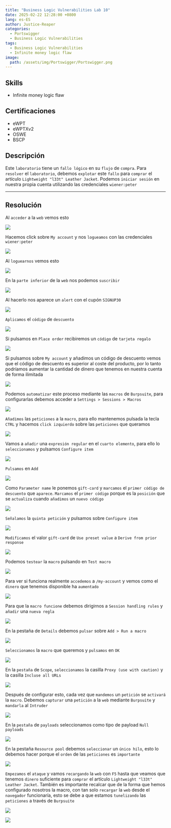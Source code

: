 ```yaml
---
title: "Business Logic Vulnerabilities Lab 10"
date: 2025-02-22 12:28:00 +0800
lang: es-ES
author: Justice-Reaper
categories:
  - Portswigger
  - Business Logic Vulnerabilities
tags:
  - Business Logic Vulnerabilities
  - Infinite money logic flaw
image:
  path: /assets/img/Portswigger/Portswigger.png
---
```


## Skills

- Infinite money logic flaw

## Certificaciones

- eWPT
- eWPTXv2
- OSWE
- BSCP
  
## Descripción

Este `laboratorio` tiene un `fallo lógico` en su `flujo` de `compra`. Para `resolver` el `laboratorio`, debemos `explotar` este `fallo` para `comprar` el artículo `Lightweight "l33t" Leather Jacket`. Podemos `iniciar sesión` en nuestra propia cuenta utilizando las credenciales `wiener:peter`

---

## Resolución

Al `acceder` a la `web` vemos esto

![](/assets/img/Business-Logic-Vulnerabilities-Lab-10/image_1.png)

Hacemos click sobre `My account` y nos `logueamos` con las credenciales `wiener:peter`

![](/assets/img/Business-Logic-Vulnerabilities-Lab-10/image_2.png)

Al `loguearnos` vemos esto

![](/assets/img/Business-Logic-Vulnerabilities-Lab-10/image_3.png)

En la `parte inferior` de la `web` nos podemos `suscribir`

![](/assets/img/Business-Logic-Vulnerabilities-Lab-10/image_4.png)

Al hacerlo nos aparece un `alert` con el cupón `SIGNUP30`

![](/assets/img/Business-Logic-Vulnerabilities-Lab-10/image_5.png)

`Aplicamos` el `código` de `descuento`

![](/assets/img/Business-Logic-Vulnerabilities-Lab-10/image_6.png)

Si pulsamos en `Place order` recibiremos un `código` de `tarjeta regalo`

![](/assets/img/Business-Logic-Vulnerabilities-Lab-10/image_7.png)

Si pulsamos sobre `My account` y añadimos un código de descuento vemos que el código de descuento es superior al coste del producto, por lo tanto podríamos aumentar la cantidad de dinero que tenemos en nuestra cuenta de forma ilimitada

![](/assets/img/Business-Logic-Vulnerabilities-Lab-10/image_8.png)

Podemos `automatizar` este proceso mediante las `macros` de `Burpsuite`, para configurarlas debemos acceder a `Settings > Sessions > Macros`

![](/assets/img/Business-Logic-Vulnerabilities-Lab-10/image_9.png)

`Añadimos` las `peticiones` a la `macro`, para ello mantenemos pulsada la tecla `CTRL` y hacemos `click izquierdo` sobre las `peticiones` que queramos

![](/assets/img/Business-Logic-Vulnerabilities-Lab-10/image_10.png)

Vamos a `añadir` una `expresión regular` en el `cuarto elemento`, para ello lo `seleccionamos` y pulsamos `Configure item`

![](/assets/img/Business-Logic-Vulnerabilities-Lab-10/image_11.png)

`Pulsamos` en `Add`

![](/assets/img/Business-Logic-Vulnerabilities-Lab-10/image_12.png)

Como `Parameter name` le ponemos `gift-card` y `marcamos` el `primer código de descuento` que `aparece`. `Marcamos` el `primer código` porque es la `posición` que se `actualiza` cuando `añadimos` un `nuevo código`

![](/assets/img/Business-Logic-Vulnerabilities-Lab-10/image_13.png)

`Señalamos` la `quinta petición` y pulsamos sobre `Configure item`

![](/assets/img/Business-Logic-Vulnerabilities-Lab-10/image_14.png)

`Modificamos` el valor `gift-card` de `Use preset value` a `Derive from prior response`

![](/assets/img/Business-Logic-Vulnerabilities-Lab-10/image_15.png)

Podemos `testear` la `macro` pulsando en `Test macro`

![](/assets/img/Business-Logic-Vulnerabilities-Lab-10/image_16.png)

Para ver si funciona realmente `accedemos` a `/my-account` y vemos como el `dinero` que tenemos disponible ha `aumentado`

![](/assets/img/Business-Logic-Vulnerabilities-Lab-10/image_17.png)

Para que la `macro funcione` debemos dirigirnos a `Session handling rules` y `añadir` una `nueva regla`

![](/assets/img/Business-Logic-Vulnerabilities-Lab-10/image_18.png)

En la pestaña de `Details` debemos `pulsar` sobre `Add > Run a macro`

![](/assets/img/Business-Logic-Vulnerabilities-Lab-10/image_19.png)

`Seleccionamos` la `macro` que queremos y `pulsamos` en `OK`

![](/assets/img/Business-Logic-Vulnerabilities-Lab-10/image_20.png)

En la `pestaña` de `Scope`, `seleccionamos` la casilla `Proxy (use with caution)` y la casilla `Incluse all URLs`

![](/assets/img/Business-Logic-Vulnerabilities-Lab-10/image_21.png)

Después de configurar esto, cada vez que `mandemos` un `petición` se `activará` la `macro`. Debemos `capturar` una `petición` a la `web` mediante `Burpsuite` y `mandarla` al `Intruder`

![](/assets/img/Business-Logic-Vulnerabilities-Lab-10/image_22.png)

En la `pestaña` de `payloads` seleccionamos como tipo de payload `Null payloads`

![](/assets/img/Business-Logic-Vulnerabilities-Lab-10/image_23.png)

En la pestaña `Resource pool` debemos `seleccionar` un `único hilo`, esto lo debemos hacer porque el `orden` de las `peticiones` es `importante`

![](/assets/img/Business-Logic-Vulnerabilities-Lab-10/image_24.png)

`Empezamos` el `ataque` y vamos `recargando` la `web` con `F5` hasta que veamos que tenemos `dinero` suficiente para `comprar` el artículo `Lightweight "l33t" Leather Jacket`. También es importante recalcar que de la forma que hemos configurado nosotros la macro, con tan solo `recargar` la `web` desde el `navegador` funcionaría, esto se debe a que estamos `tunelizando` las `peticiones` a través de `Burpsuite`

![](/assets/img/Business-Logic-Vulnerabilities-Lab-10/image_25.png)

![](/assets/img/Business-Logic-Vulnerabilities-Lab-10/image_26.png)
